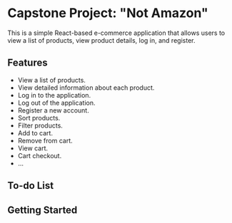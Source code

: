 # Capstone Project: "Not Amazon"

This is a simple React-based e-commerce application that allows users to view a list of products, view product details, log in, and register.

## Features

- View a list of products.
- View detailed information about each product.
- Log in to the application.
- Log out of the application.
- Register a new account.
- Sort products.
- Filter products.
- Add to cart.
- Remove from cart.
- View cart.
- Cart checkout.
- ...

## To-do List

## Getting Started
